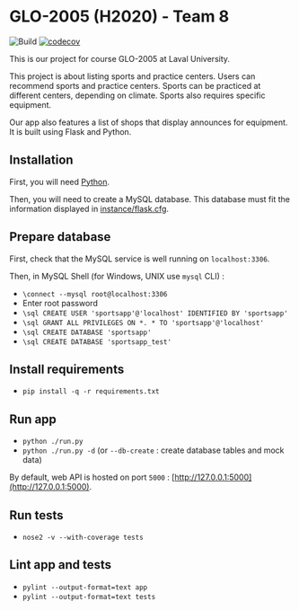 # GLO-2005 (H2020) - Team 8

![Build](https://github.com/ExiledNarwal28/glo-2005-sportsapp/workflows/Build/badge.svg?branch=master)
[![codecov](https://codecov.io/gh/ExiledNarwal28/glo-2005-sportsapp/branch/master/graph/badge.svg?token=R9AKC1L5PE)](https://codecov.io/gh/ExiledNarwal28/glo-2005-sportsapp)

This is our project for course GLO-2005 at Laval University.

This project is about listing sports and practice centers. Users can recommend sports and practice centers. Sports can be practiced at different centers, depending on climate. Sports also requires specific equipment.

Our app also features a list of shops that display announces for equipment. It is built using Flask and Python.

## Installation

First, you will need [Python](https://www.python.org/downloads/).

Then, you will need to create a MySQL database. This database must fit the information displayed in [instance/flask.cfg](instance/flask.cfg).

## Prepare database

First, check that the MySQL service is well running on `localhost:3306`.

Then, in MySQL Shell (for Windows, UNIX use `mysql` CLI) : 

- `\connect --mysql root@localhost:3306`
- Enter root password
- `\sql CREATE USER 'sportsapp'@'localhost' IDENTIFIED BY 'sportsapp'`
- `\sql GRANT ALL PRIVILEGES ON *. * TO 'sportsapp'@'localhost'`
- `\sql CREATE DATABASE 'sportsapp'`
- `\sql CREATE DATABASE 'sportsapp_test'`

## Install requirements

- `pip install -q -r requirements.txt`

## Run app

- `python ./run.py`
- `python ./run.py -d` (or `--db-create` : create database tables and mock data)

By default, web API is hosted on port `5000` : [http://127.0.0.1:5000](http://127.0.0.1:5000).

## Run tests

- `nose2 -v --with-coverage tests`

## Lint app and tests

- `pylint --output-format=text app`
- `pylint --output-format=text tests`
